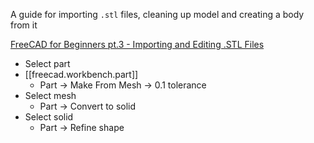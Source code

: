 
A guide for importing `.stl` files, cleaning up model and creating a body from it

[FreeCAD for Beginners pt.3 - Importing and Editing .STL Files](https://www.youtube.com/watch?v=dr1qtaURrvI)

- Select part
- [[freecad.workbench.part]]
  - Part -> Make From Mesh -> 0.1 tolerance
- Select mesh
  - Part -> Convert to solid
- Select solid
  - Part -> Refine shape